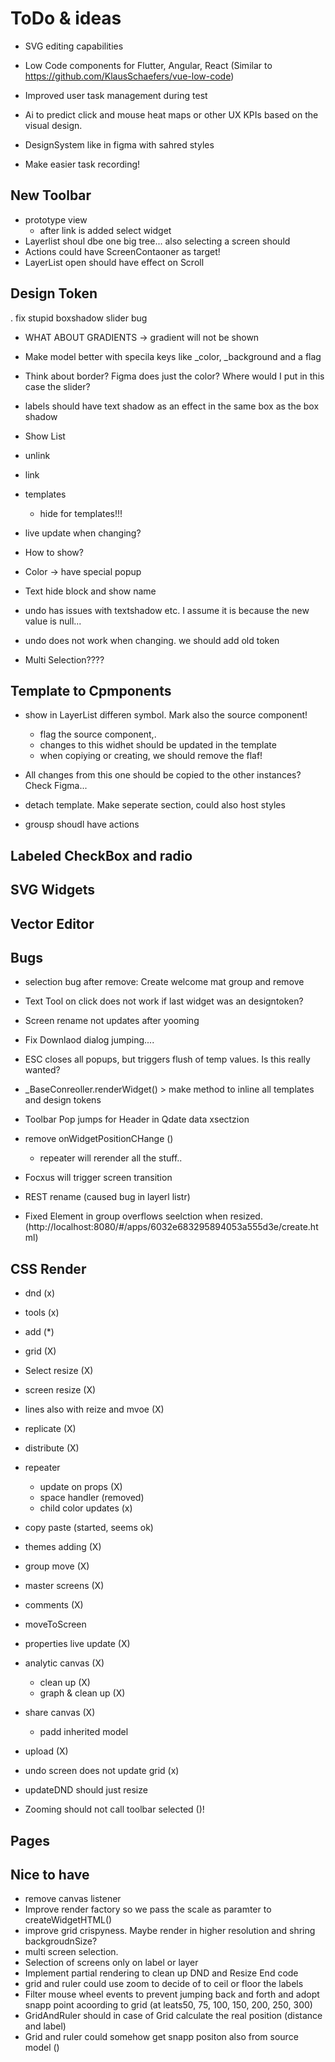 # ToDo & ideas


- SVG editing capabilities

- Low Code components for Flutter, Angular, React (Similar to https://github.com/KlausSchaefers/vue-low-code)

- Improved user task management during test

- Ai to predict click and mouse heat maps or other UX KPIs based on the visual design.

- DesignSystem like in figma with sahred styles

- Make easier task recording!


## New Toolbar
- prototype view
  - after link is added select widget
- Layerlist shoul dbe one big tree... also selecting a screen should
- Actions could have ScreenContaoner as target!
- LayerList open should have effect on Scroll
## Design Token
 . fix stupid boxshadow slider bug
 - WHAT ABOUT GRADIENTS -> gradient will not be shown
- Make model better with specila keys like _color, _background and a flag
- Think about border? Figma does just the color? Where would I put in this case the slider?
- labels should have text shadow as an effect in the same box as the box shadow
- Show List
- unlink
- link
- templates
  - hide for templates!!!


 - live update when changing?
 - How to show?
  - Color -> have special popup
  - Text hide block and show name

- undo has issues with textshadow etc. I assume it is because the new value is null...
- undo does not work when changing. we should add old token

- Multi Selection????

## Template to Cpmponents
 - show in LayerList differen symbol. Mark also the source component!
    - flag the source component,.
    - changes to this widhet should be updated in the template
    - when copiying or creating, we should remove the flaf!

  - All changes from this one should be copied to the other instances? Check Figma...
 - detach template. Make seperate section, could also host styles
 - grousp shoudl have actions

## Labeled CheckBox and radio

## SVG Widgets
## Vector Editor

## Bugs
 - selection bug after remove: Create welcome mat group and remove



















































  - Text Tool on click does not work if last widget was an designtoken?
  - Screen rename not updates after yooming
  - Fix Downlaod dialog jumping....
  - ESC closes all popups, but triggers flush of temp values. Is this really wanted?
 - _BaseConreoller.renderWidget() > make method to inline all templates and design tokens
 - Toolbar Pop jumps for Header in Qdate data xsectzion
 - remove onWidgetPositionCHange ()
    - repeater will rerender all the stuff..
  - Focxus will trigger screen transition
  - REST rename (caused bug in layerl listr)
  - Fixed Element in group overflows seelction when resized. (http://localhost:8080/#/apps/6032e683295894053a555d3e/create.html)


## CSS Render
 - dnd (x)
 - tools (x)
 - add (*)
 - grid (X)
 - Select resize (X)
 - screen resize (X)
 - lines also with reize and mvoe (X)
 - replicate (X)
 - distribute (X)
 - repeater
    - update on props (X)
    - space handler (removed)
    - child color updates (x)
 - copy paste (started, seems ok)

 - themes adding (X)
 - group move (X)
 - master screens (X)
 - comments (X)
 - moveToScreen
 - properties live update (X)
 - analytic canvas (X)
   - clean up (X)
   - graph & clean up (X)
 - share canvas (X)
   - padd inherited model
  - upload (X)
 - undo screen does not update grid (x)
 - updateDND should just resize
 - Zooming should not call toolbar selected ()!

## Pages

## Nice to have
  - remove canvas listener
  - Improve render factory so we pass the scale as paramter to createWidgetHTML()
  - improve grid crispyness. Maybe render in higher resolution and shring backgroudnSize?
  - multi screen selection.
  - Selection of screens only on label or layer
  - Implement partial rendering to clean up DND and Resize End code
  - grid and ruler could use zoom to decide of to ceil or floor the labels
  - Filter mouse wheel events to prevent jumping back and forth and adopt snapp point acoording to grid (at leats50, 75, 100, 150, 200, 250, 300)
  - GridAndRuler should in case of Grid calculate the real position (distance and label)
  - Grid and ruler could somehow get snapp positon also from source model ()